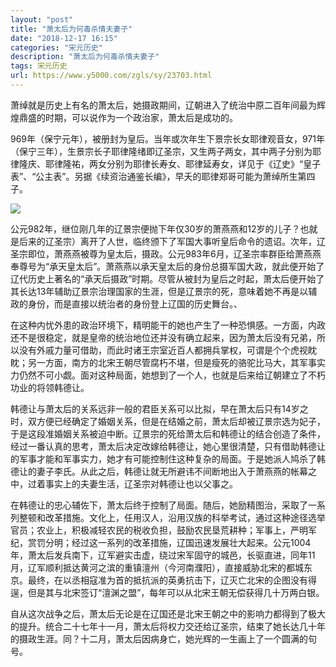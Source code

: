 ```yaml
---
layout: "post"
title: "萧太后为何毒杀情夫妻子"
date: "2018-12-17 16:15"
categories: "宋元历史"
description: "萧太后为何毒杀情夫妻子"
tags: 宋元历史
url: https://www.y5000.com/zgls/sy/23703.html
---
```






萧绰就是历史上有名的萧太后，她摄政期间，辽朝进入了统治中原二百年间最为辉煌鼎盛的时期，可以说作为一个政治家，萧太后是成功的。

969年（保宁元年），被册封为皇后。当年或次年生下景宗长女耶律观音女，971年（保宁三年），生景宗长子耶律隆绪即辽圣宗，又生两子两女，其中两子分别为耶律隆庆、耶律隆祐，两女分别为耶律长寿女、耶律延寿女，详见于《辽史》“皇子表”、“公主表”。另据《续资治通鉴长编》，早夭的耶律郑哥可能为萧绰所生第四子。

![](https://img.y5000.com/uploads/allimg/170710/14095543X-0.jpg)

公元982年，继位刚几年的辽景宗便抛下年仅30岁的萧燕燕和12岁的儿子？也就是后来的辽圣宗）离开了人世，临终颁下了军国大事听皇后命令的遗诏。次年，辽圣宗即位，萧燕燕被尊为皇太后，摄政。公元983年6月，辽圣宗率群臣给萧燕燕奉尊号为“承天皇太后”。萧燕燕以承天皇太后的身份总摄军国大政，就此便开始了辽代历史上著名的“承天后摄政”时期。尽管从被封为皇后之时起，萧太后便开始了其长达13年辅助辽景宗治理国家的生涯，但是辽景宗的死，意味着她不再是以辅政的身份，而是直接以统治者的身份登上辽国的历史舞台。、

在这种内忧外患的政治环境下，精明能干的她也产生了一种恐惧感。一方面，内政还不是很稳定，就是皇帝的统治地位还并没有确立起来，因为萧太后没有兄弟，所以没有外戚力量可借助，而此时诸王宗室近百人都拥兵掌权，可谓是个个虎视眈眈；另一方面，南方的北宋王朝尽管腐朽不堪，但是瘦死的骆驼比马大，其军事实力仍然不可小觑。面对这种局面，她想到了一个人，也就是后来给辽朝建立了不朽功业的将领韩德让。

韩德让与萧太后的关系远非一般的君臣关系可以比拟，早在萧太后只有14岁之时，双方便已经确定了婚姻关系，但是在结婚之前，萧太后却被辽景宗选为妃子，于是这段准婚姻关系被迫中断。辽景宗的死给萧太后和韩德让的结合创造了条件，经过一番认真的思考，萧太后决定改嫁给韩德让，她心里很清楚，只有借助韩德让的军事才能和军事实力，她才有可能控制住这种复杂的局面。于是她派人鸠杀了韩德让的妻子李氏。从此之后，韩德让就无所避讳不间断地出入于萧燕燕的帐幕之中，过着事实上的夫妻生活，辽圣宗对韩德让也以父事之。

在韩德让的忠心辅佐下，萧太后终于控制了局面。随后，她励精图治，采取了一系列整顿和改革措施。文化上，任用汉人，沿用汉族的科举考试，通过这种途径选举官员；农业上，积极减轻农民的税收负担，鼓励农民垦荒耕种；军事上，严明军纪，赏罚分明；经过这一系列的改革措施，辽国迅速发展壮大起来。公元1004年，萧太后发兵南下，辽军避实击虚，绕过宋军固守的城邑，长驱直进，同年11月，辽军顺利抵达黄河之滨的重镇澶州（今河南濮阳），直接威胁北宋的都城东京。最终，在以丞相寇准为首的抵抗派的英勇抗击下，辽灭亡北宋的企图没有得逞，但是其与北宋签订“澶渊之盟”，每年可以从北宋王朝无偿获得几十万两白银。

自从这次战争之后，萧太后无论是在辽国还是北宋王朝之中的影响力都得到了极大的提升。统合二十七年十一月，萧太后将权力交还给辽圣宗，结束了她长达几十年的摄政生涯。同？十二月，萧太后因病身亡，她光辉的一生画上了一个圆满的句号。
